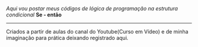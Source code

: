 *Aqui vou postar meus códigos de lógica de programação na estrutura condicional* **Se - então**
***
Criados a partir de aulas do canal do Youtube(Curso em Vídeo) e de minha imaginação para prática deixando registrado aqui.
